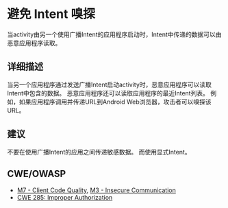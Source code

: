 # 避免 Intent 嗅探

当activity由另一个使用广播Intent的应用程序启动时，Intent中传递的数据可以由恶意应用程序读取。

## 详细描述

当另一个应用程序通过发送广播Intent启动activity时，恶意应用程序可以读取Intent中包含的数据。 恶意应用程序还可以读取应用程序的最近Intent列表。 例如，如果应用程序调用并传递URL到Android Web浏览器，攻击者可以嗅探该URL。

## 建议

不要在使用广播Intent的应用之间传递敏感数据。 而使用显式Intent。

## CWE/OWASP

 * [M7 - Client Code Quality](https://www.owasp.org/index.php/Mobile_Top_10_2016-M7-Poor_Code_Quality), [M3 - Insecure Communication](https://www.owasp.org/index.php/Mobile_Top_10_2016-M2-Insecure_Data_Storage)
 * [CWE 285: Improper Authorization](http://cwe.mitre.org/data/definitions/285.html)
